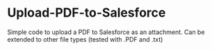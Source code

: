 # Upload-PDF-to-Salesforce
Simple code to upload a PDF to Salesforce as an attachment. Can be extended to other file types (tested with .PDF and .txt)
